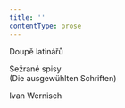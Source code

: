 ```yaml
---
title: ''
contentType: prose
---
```


Doupě latinářů

Sežrané spisy  
(Die ausgewühlten Schriften)

Ivan Wernisch
